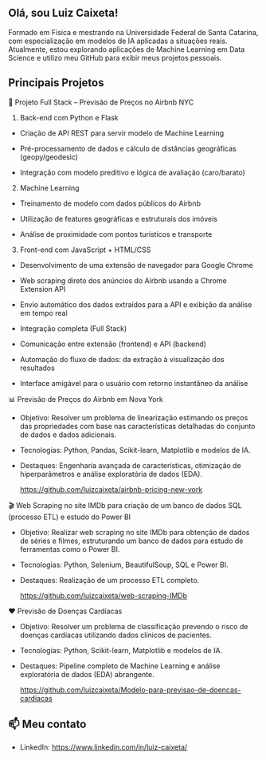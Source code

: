 ## Olá, sou Luiz Caixeta!

Formado em Física e mestrando na Universidade Federal de Santa Catarina, com especialização em modelos de IA aplicadas a situações reais. Atualmente, estou explorando aplicações de Machine Learning em Data Science e utilizo meu GitHub para exibir meus projetos pessoais.

## Principais Projetos

🧩 Projeto Full Stack – Previsão de Preços no Airbnb NYC

1. Back-end com Python e Flask

  - Criação de API REST para servir modelo de Machine Learning 

  - Pré-processamento de dados e cálculo de distâncias geográficas (geopy/geodesic)

  - Integração com modelo preditivo e lógica de avaliação (caro/barato)

2. Machine Learning

  - Treinamento de modelo com dados públicos do Airbnb

  - Utilização de features geográficas e estruturais dos imóveis

  - Análise de proximidade com pontos turísticos e transporte

3. Front-end com JavaScript + HTML/CSS

  - Desenvolvimento de uma extensão de navegador para Google Chrome

  - Web scraping direto dos anúncios do Airbnb usando a Chrome Extension API

  - Envio automático dos dados extraídos para a API e exibição da análise em tempo real

  - Integração completa (Full Stack)

  - Comunicação entre extensão (frontend) e API (backend)

  - Automação do fluxo de dados: da extração à visualização dos resultados

  - Interface amigável para o usuário com retorno instantâneo da análise

📊 Previsão de Preços do Airbnb em Nova York
+ Objetivo: Resolver um problema de linearização estimando os preços das propriedades com base nas características detalhadas do conjunto de dados e dados adicionais.
+ Tecnologias: Python, Pandas, Scikit-learn, Matplotlib e modelos de IA.
+ Destaques: Engenharia avançada de características, otimização de hiperparâmetros e análise exploratória de dados (EDA).

  https://github.com/luizcaixeta/airbnb-pricing-new-york

🎬 Web Scraping no site IMDb para criação de um banco de dados SQL (processo ETL) e estudo do Power BI
+ Objetivo: Realizar web scraping no site IMDb para obtenção de dados de séries e filmes, estruturando um banco de dados para estudo de ferramentas como o Power BI.
+ Tecnologias: Python, Selenium, BeautifulSoup, SQL e Power BI.
+ Destaques: Realização de um processo ETL completo.
  
  https://github.com/luizcaixeta/web-scraping-IMDb 

❤️ Previsão de Doenças Cardíacas
+ Objetivo: Resolver um problema de classificação prevendo o risco de doenças cardíacas utilizando dados clínicos de pacientes.
+ Tecnologias: Python, Scikit-learn, Matplotlib e modelos de IA.
+ Destaques: Pipeline completo de Machine Learning e análise exploratória de dados (EDA) abrangente.

  https://github.com/luizcaixeta/Modelo-para-previsao-de-doencas-cardiacas
  
## 📫 Meu contato
- LinkedIn: https://www.linkedin.com/in/luiz-caixeta/

